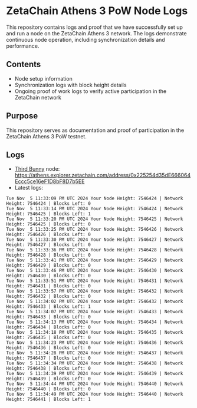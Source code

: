 # ZetaChain Athens 3 PoW Node Logs
This repository contains logs and proof that we have successfully set up and run a node on the ZetaChain Athens 3 network. The logs demonstrate continuous node operation, including synchronization details and performance.

## Contents
- Node setup information
- Synchronization logs with block height details
- Ongoing proof of work logs to verify active participation in the ZetaChain network

## Purpose
This repository serves as documentation and proof of participation in the ZetaChain Athens 3 PoW testnet.

## Logs

- [Third Bunny](https://thirdbunny.xyz/) node: https://athens.explorer.zetachain.com/address/0x225254d35dE666064Eccc5ce16eF1D8bF8D7b5EE
- Latest logs:
```
Tue Nov  5 11:33:09 PM UTC 2024 Your Node Height: 7546424 | Network Height: 7546424 | Blocks Left: 0
Tue Nov  5 11:33:14 PM UTC 2024 Your Node Height: 7546424 | Network Height: 7546425 | Blocks Left: 1
Tue Nov  5 11:33:20 PM UTC 2024 Your Node Height: 7546425 | Network Height: 7546425 | Blocks Left: 0
Tue Nov  5 11:33:25 PM UTC 2024 Your Node Height: 7546426 | Network Height: 7546426 | Blocks Left: 0
Tue Nov  5 11:33:30 PM UTC 2024 Your Node Height: 7546427 | Network Height: 7546427 | Blocks Left: 0
Tue Nov  5 11:33:36 PM UTC 2024 Your Node Height: 7546428 | Network Height: 7546428 | Blocks Left: 0
Tue Nov  5 11:33:41 PM UTC 2024 Your Node Height: 7546429 | Network Height: 7546429 | Blocks Left: 0
Tue Nov  5 11:33:46 PM UTC 2024 Your Node Height: 7546430 | Network Height: 7546430 | Blocks Left: 0
Tue Nov  5 11:33:51 PM UTC 2024 Your Node Height: 7546431 | Network Height: 7546431 | Blocks Left: 0
Tue Nov  5 11:33:57 PM UTC 2024 Your Node Height: 7546432 | Network Height: 7546432 | Blocks Left: 0
Tue Nov  5 11:34:02 PM UTC 2024 Your Node Height: 7546432 | Network Height: 7546433 | Blocks Left: 1
Tue Nov  5 11:34:07 PM UTC 2024 Your Node Height: 7546433 | Network Height: 7546433 | Blocks Left: 0
Tue Nov  5 11:34:13 PM UTC 2024 Your Node Height: 7546434 | Network Height: 7546434 | Blocks Left: 0
Tue Nov  5 11:34:18 PM UTC 2024 Your Node Height: 7546435 | Network Height: 7546435 | Blocks Left: 0
Tue Nov  5 11:34:23 PM UTC 2024 Your Node Height: 7546436 | Network Height: 7546436 | Blocks Left: 0
Tue Nov  5 11:34:28 PM UTC 2024 Your Node Height: 7546437 | Network Height: 7546437 | Blocks Left: 0
Tue Nov  5 11:34:34 PM UTC 2024 Your Node Height: 7546438 | Network Height: 7546438 | Blocks Left: 0
Tue Nov  5 11:34:39 PM UTC 2024 Your Node Height: 7546439 | Network Height: 7546439 | Blocks Left: 0
Tue Nov  5 11:34:44 PM UTC 2024 Your Node Height: 7546440 | Network Height: 7546440 | Blocks Left: 0
Tue Nov  5 11:34:49 PM UTC 2024 Your Node Height: 7546440 | Network Height: 7546441 | Blocks Left: 1
```
